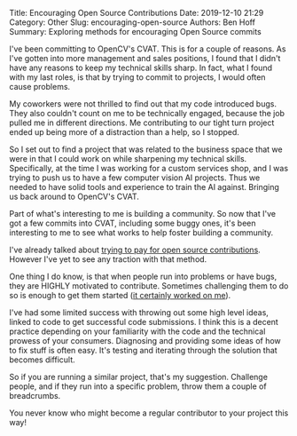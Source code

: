 Title: Encouraging Open Source Contributions
Date: 2019-12-10 21:29
Category: Other
Slug: encouraging-open-source
Authors: Ben Hoff
Summary: Exploring methods for encouraging Open Source commits

I've been committing to OpenCV's CVAT. This is for a couple of reasons. As I've gotten into more management and sales positions, I found that I didn't have any reasons to keep my technical skills sharp. In fact, what I found with my last roles, is that by trying to commit to projects, I would often cause problems.

My coworkers were not thrilled to find out that my code introduced bugs. They also couldn't count on me to be technically engaged, because the job pulled me in different directions. Me contributing to our tight turn project ended up being more of a distraction than a help, so I stopped.

So I set out to find a project that was related to the business space that we were in that I could work on while sharpening my technical skills. Specifically, at the time I was working for a custom services shop, and I was trying to push us to have a few computer vision AI projects. Thus we needed to have solid tools and experience to train the AI against. Bringing us back around to OpenCV's CVAT.

Part of what's interesting to me is building a community. So now that I've got a few commits into CVAT, including some buggy ones, it's been interesting to me to see what works to help foster building a community.

I've already talked about [trying to pay for open source contributions](https://benhoff.net/paying-for-open-source.html). However I've yet to see any traction with that method.

One thing I do know, is that when people run into problems or have bugs, they are HIGHLY motivated to contribute. Sometimes challenging them to do so is enough to get them started ([it certainly worked on me](https://github.com/opencv/cvat/issues/501#issuecomment-503149106)).

I've had some limited success with throwing out some high level ideas, linked to code to get successful code submissions. I think this is a decent practice depending on your familiarity with the code and the technical prowess of your consumers. Diagnosing and providing some ideas of how to fix stuff is often easy. It's testing and iterating through the solution that becomes difficult.

So if you are running a similar project, that's my suggestion. Challenge people, and if they run into a specific problem, throw them a couple of breadcrumbs.

You never know who might become a regular contributor to your project this way!
